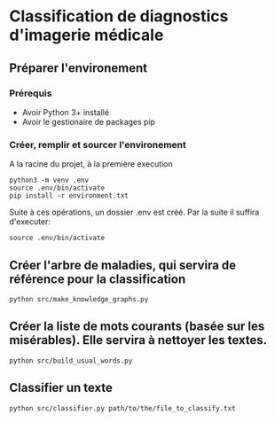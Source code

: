 # Classification de diagnostics d'imagerie médicale

## Préparer l'environement

### Prérequis

- Avoir Python 3+ installé
- Avoir le gestionaire de packages pip

### Créer, remplir et sourcer l'environement

A la racine du projet, à la première execution
```
python3 -m venv .env
source .env/bin/activate
pip install -r environment.txt
```
Suite à ces opérations, un dossier .env est créé. Par la suite il suffira d'executer: 
```
source .env/bin/activate
```

## Créer l'arbre de maladies, qui servira de référence pour la classification

```
python src/make_knowledge_graphs.py
```

## Créer la liste de mots courants (basée sur les misérables). Elle servira à nettoyer les textes.

```
python src/build_usual_words.py
```

## Classifier un texte

```
python src/classifier.py path/to/the/file_to_classify.txt
```
